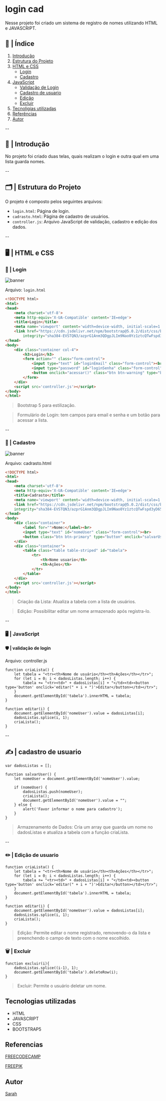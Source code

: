 # login cad

Nesse projeto foi criado um sistema de registro de nomes utilizando HTML e JAVASCRIPT.

 ## 🔗 | Índice 

1. [Introdução](#🚀--introdução)
2. [Estrutura do Projeto](#🗂️--estrutura-do-projeto)
3. [HTML e CSS](#🖥️--html-e-css)
   - [Login](#🔑--login)
   - [Cadastro](#📝--cadastro)
4. [JavaScript](#🖥️--javascript)
   - [Validação de Login](#🛡️--validação-de-login)
   - [Cadastro de usuario](#✍️--cadastro-de-usuario)
   - [Edição](#✏️--edição-de-usuario)
   - [Excluir](#🗑️--excluir)
5. [Tecnoligias utilizadas](#tecnologias-utilizadas)
6. [Referências](#referencias)
7. [Autor](#autor)


--

## 🚀 | Introdução

No projeto foi criado duas telas, quais realizam o login e outra qual em uma lista guarda nomes.

--

## 🗂️ | Estrutura do Projeto

O projeto é composto pelos seguintes arquivos:
- `login.html`: Página de login.
- `cadrasto.html`: Página de cadastro de usuários.
- `controller.js`: Arquivo JavaScript de validação, cadastro e edição dos dados.

--

## 🖥️ | HTML e CSS

### 🔑 | Login

![banner](img/login.png)

Arquivo: `login.html`


```html
<!DOCTYPE html>
<html>
<head>
    <meta charset='utf-8'>
    <meta http-equiv='X-UA-Compatible' content='IE=edge'>
    <title>Login</title>
    <meta name='viewport' content='width=device-width, initial-scale=1'>
    <link href="https://cdn.jsdelivr.net/npm/bootstrap@5.0.2/dist/css/bootstrap.min.css" rel="stylesheet"
        integrity="sha384-EVSTQN3/azprG1Anm3QDgpJLIm9Nao0Yz1ztcQTwFspd3yD65VohhpuuCOmLASjC" crossorigin="anonymous">
</head>
<body>
    <div class="container col-4">
        <h3>Login</h3>
        <form action="" class="form-control">
            <input type="text" id="loginEmail" class="form-control"><br>
            <input type="password" id="loginSenha" class="form-control"><br>
            <button onclick="acessar()" class="btn btn-warning" type="button">ACESSAR</button>
        </form>
    </div>    
    <script src='controller.js'></script>
</body>
</html>
```

>  Bootstrap 5 para estilização.

>  Formulário de Login: tem campos para email e senha e um botão para acessar a lista.

--

### 📝 | Cadastro

![banner](img/cadrasto.png)

Arquivo: cadrasto.html


````html
<!DOCTYPE html>
<html>
<head>
    <meta charset='utf-8'>
    <meta http-equiv='X-UA-Compatible' content='IE=edge'>
    <title>Cadrasto</title>
    <meta name='viewport' content='width=device-width, initial-scale=1'>
    <link href="https://cdn.jsdelivr.net/npm/bootstrap@5.0.2/dist/css/bootstrap.min.css" rel="stylesheet"
    integrity="sha384-EVSTQN3/azprG1Anm3QDgpJLIm9Nao0Yz1ztcQTwFspd3yD65VohhpuuCOmLASjC" crossorigin="anonymous">
</head>
<body>
    <div class="container">
        <label for="">Nome:</label><br>
        <input type="text" id="nomeUser" class="form-control"><br>
        <button class="btn btn-primary" type="button" onclick="salvarUser()">SALVAR</button>
    </div>
    <div class="container">
        <table class="table table-striped" id="tabela">
            <tr>
                <th>Nome usuario</th>
                <th>Ações</th>
            </tr>
        </table>
    </div>
    <script src='controller.js'></script>
</body>
</html>
````

> Criação da Lista: Atualiza a tabela com a lista de usuários.

> Edição: Possibilitar editar um nome armazenado após registra-lo.

--
### 🖥️ | JavaScript



####  🛡️ | validação de login

Arquivo: controller.js

``` validação
function criaLista() {
    let tabela = "<tr><th>Nome de usuário</th><th>Ações</th></tr>";
    for (let i = 0; i < dadosListas.length; i++) {
        tabela += "<tr><td>" + dadosListas[i] + "</td><td><button type='button' onclick='editar(" + i + ")'>Editar</button></td></tr>";
    }
    document.getElementById('tabela').innerHTML = tabela;
}

function editar(i) {
    document.getElementById('nomeUser').value = dadosListas[i];
    dadosListas.splice(i, 1);
    criaLista();
}
````
--

## ✍️ | cadastro de usuario

````
var dadosListas = [];

function salvarUser() {
    let nomeUser = document.getElementById('nomeUser').value;

    if (nomeUser) {
        dadosListas.push(nomeUser);
        criaLista();
        document.getElementById('nomeUser').value = "";
    } else {
        alert('Favor informar o nome para cadastro');
    }
}
````

> Armazenamento de Dados: Cria um array que guarda um nome no dadosListas e atualiza a tabela com a função criaLista.

--

### ✏️ | Edição de usuario

````
function criaLista() {
    let tabela = "<tr><th>Nome de usuário</th><th>Ações</th></tr>";
    for (let i = 0; i < dadosListas.length; i++) {
        tabela += "<tr><td>" + dadosListas[i] + "</td><td><button type='button' onclick='editar(" + i + ")'>Editar</button></td></tr>";
    }
    document.getElementById('tabela').innerHTML = tabela;
}

function editar(i) {
    document.getElementById('nomeUser').value = dadosListas[i];
    dadosListas.splice(i, 1);
    criaLista();
}
````

> Edição: Permite editar o nome registrado, removendo-o da lista e preenchendo o campo de texto com o nome escolhido.

### 🗑️ | Excluir

````
function excluir(i){
    dadosListas.splice((i-1), 1);
    document.getElementById('tabela').deleteRow(i);
}
````

> Excluir: Permite o usuário deletar um nome.

## Tecnologias utilizadas

- HTML
- JAVASCRIPT
- CSS
- BOOTSTRAP5

## Referencias

[FREECODECAMP](https://www.freecodecamp.org/portuguese/news/splice-em-javascript-como-usar-o-metodo-de-array-splice-em-js/)

[FREEPIK](https://br.freepik.com/)

## Autor

[Sarah](https://github.com/SarahLSilva)

